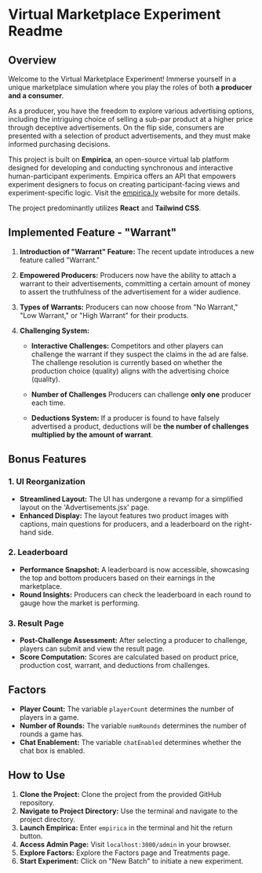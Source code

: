 # Virtual Marketplace Experiment Readme

## Overview

Welcome to the Virtual Marketplace Experiment! Immerse yourself in a unique marketplace simulation where you play the roles of both **a producer and a consumer**.

As a producer, you have the freedom to explore various advertising options, including the intriguing choice of selling a sub-par product at a higher price through deceptive advertisements. On the flip side, consumers are presented with a selection of product advertisements, and they must make informed purchasing decisions.

This project is built on **Empirica**, an open-source virtual lab platform designed for developing and conducting synchronous and interactive human-participant experiments. Empirica offers an API that empowers experiment designers to focus on creating participant-facing views and experiment-specific logic. Visit the [empirica.ly](https://empirica.ly) website for more details.

The project predominantly utilizes **React** and **Tailwind CSS**.

## Implemented Feature - "Warrant"

1. **Introduction of "Warrant" Feature:** The recent update introduces a new feature called "Warrant."

2. **Empowered Producers:** Producers now have the ability to attach a warrant to their advertisements, committing a certain amount of money to assert the truthfulness of the advertisement for a wider audience. 

3. **Types of Warrants:** Producers can now choose from "No Warrant," "Low Warrant," or "High Warrant" for their products.

3. **Challenging System:** 

    - **Interactive Challenges:** Competitors and other players can challenge the warrant if they suspect the claims in the ad are false. The challenge resolution is currently based on whether the production choice (quality) aligns with the advertising choice (quality).

    - **Number of Challenges** Producers can challenge **only one** producer each time.

    - **Deductions System:** If a producer is found to have falsely advertised a product, deductions will be **the number of challenges multiplied by the amount of warrant**.



## Bonus Features

### 1. UI Reorganization
- **Streamlined Layout:** The UI has undergone a revamp for a simplified layout on the 'Advertisements.jsx' page.
- **Enhanced Display:** The layout features two product images with captions, main questions for producers, and a leaderboard on the right-hand side.

### 2. Leaderboard
- **Performance Snapshot:** A leaderboard is now accessible, showcasing the top and bottom producers based on their earnings in the marketplace.
- **Round Insights:** Producers can check the leaderboard in each round to gauge how the market is performing.


### 3. Result Page
- **Post-Challenge Assessment:** After selecting a producer to challenge, players can submit and view the result page.
- **Score Computation:** Scores are calculated based on product price, production cost, warrant, and deductions from challenges.

## Factors

- **Player Count:** The variable `playerCount` determines the number of players in a game.
- **Number of Rounds:** The variable `numRounds` determines the number of rounds a game has.
- **Chat Enablement:** The variable `chatEnabled` determines whether the chat box is enabled.

## How to Use

1. **Clone the Project:** Clone the project from the provided GitHub repository.
2. **Navigate to Project Directory:** Use the terminal and navigate to the project directory.
3. **Launch Empirica:** Enter `empirica` in the terminal and hit the return button.
4. **Access Admin Page:** Visit `localhost:3000/admin` in your browser.
5. **Explore Factors:** Explore the Factors page and Treatments page.
6. **Start Experiment:** Click on "New Batch" to initiate a new experiment.